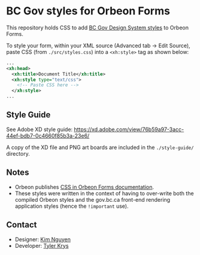 # BC Gov styles for Orbeon Forms

This repository holds CSS to add [BC Gov Design System styles](https://github.com/bcgov/design-system) to Orbeon Forms.

To style your form, within your XML source (Advanced tab -> Edit Source), paste CSS (from `./src/styles.css`) into a `<xh:style>` tag as shown below:

```xml
...
<xh:head>
  <xh:title>Document Title</xh:title>
  <xh:style type="text/css">
    <!-- Paste CSS here -->
  </xh:style>
...
```

## Style Guide
See Adobe XD style guide: https://xd.adobe.com/view/76b59a97-3acc-44ef-bdb7-0c4660f85b3a-23e6/

A copy of the XD file and PNG art boards are included in the `./style-guide/` directory.

## Notes
- Orbeon publishes [CSS in Orbeon Forms documentation](https://doc.orbeon.com/form-runner/styling/css).
- These styles were written in the context of having to over-write both the compiled Orbeon styles and the gov.bc.ca front-end rendering application styles (hence the `!important` use).

## Contact
- Designer: [Kim Nguyen](mailto:Kimberly.Nguyen@gov.bc.ca)
- Developer: [Tyler Krys](mailto:Tyler.Krys@gov.bc.ca)
